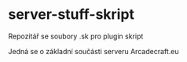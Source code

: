 # server-stuff-skript

Repozitář se soubory .sk pro plugin skript

Jedná se o základní součásti serveru Arcadecraft.eu

